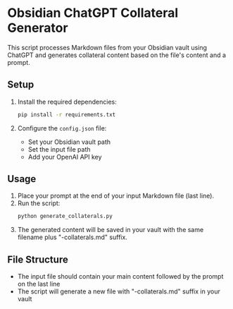 # Obsidian ChatGPT Collateral Generator

This script processes Markdown files from your Obsidian vault using ChatGPT and generates collateral content based on the file's content and a prompt.

## Setup

1. Install the required dependencies:
   ```bash
   pip install -r requirements.txt
   ```

2. Configure the `config.json` file:
   - Set your Obsidian vault path
   - Set the input file path
   - Add your OpenAI API key

## Usage

1. Place your prompt at the end of your input Markdown file (last line).
2. Run the script:
   ```bash
   python generate_collaterals.py
   ```
3. The generated content will be saved in your vault with the same filename plus "-collaterals.md" suffix.

## File Structure
- The input file should contain your main content followed by the prompt on the last line
- The script will generate a new file with "-collaterals.md" suffix in your vault

